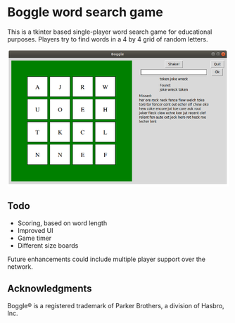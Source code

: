 # Boggle word search game

This is a tkinter based single-player word search game for educational
purposes.  Players try to find words in a 4 by 4 grid of random letters.

![Boggle](/boggle.png?raw=true)

## Todo

* Scoring, based on word length
* Improved UI
* Game timer
* Different size boards

Future enhancements could include multiple player support over the network.


## Acknowledgments

Boggle® is a registered trademark of Parker Brothers, a division of Hasbro, Inc.
